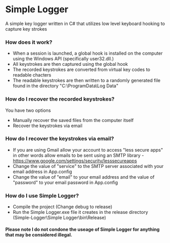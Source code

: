 # Simple Logger
A simple key logger written in C# that utilizes low level keyboard hooking to capture key strokes

### How does it work?
* When a session is launched, a global hook is installed on the computer using the Windows API (specifically user32.dll.) 
* All keystrokes are then captured using the global hook
* The recorded keystrokes are converted from virtual key codes to readable chacters
* The readable keystrokes are then written to a randomly generated file found in the directory "C:\ProgramData\Log Data" 

### How do I recover the recorded keystrokes?
You have two options
* Manually recover the saved files from the computer itself 
* Recover the keystrokes via email

### How do I recover the keystrokes via email?
* If you are using Gmail allow your account to access "less secure apps" in other words allow emails to be sent using an SMTP library - https://www.google.com/settings/security/lesssecureapps
* Change the value of "service" to the SMTP server associated with your email address in App.config
* Change the value of "email" to your email address and the value of "password" to your email password in App.config

### How do I use Simple Logger?
* Compile the project (Change debug to release)
* Run the Simple Logger.exe file it creates in the release directory (Simple-Logger\Simple Logger\bin\Release)

#### Please note I do not condone the useage of Simple Logger for anything that may be considered illegal.
